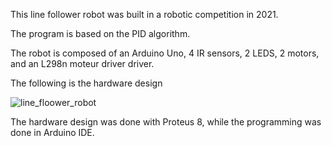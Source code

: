 This line follower robot was built in a robotic competition in 2021. 

The program is based on the PID algorithm.

The robot is composed of an Arduino Uno, 4 IR sensors, 2 LEDS, 2 motors, and an L298n moteur driver driver.

The following is the hardware design

![line_floower_robot](https://github.com/med0amine/line-follower-robot/blob/main/images/line_floower_robot.png)

The hardware design was done with Proteus 8, while the programming was done in Arduino IDE.
